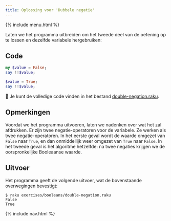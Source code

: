 ```yaml
---
title: Oplossing voor 'Dubbele negatie'
---
```


{% include menu.html %}

Laten we het programma uitbreiden om het tweede deel van de oefening op te lossen en dezelfde variabele hergebruiken:

## Code

```raku
my $value = False;
say !!$value;

$value = True;
say !!$value;
```

🦋 Je kunt de volledige code vinden in het bestand [double-negation.raku](https://github.com/ash/raku-course/blob/master/exercises/booleans/double-negation.raku).

## Opmerkingen

Voordat we het programma uitvoeren, laten we nadenken over wat het zal afdrukken. Er zijn twee negatie-operatoren voor de variabele. Ze werken als twee negatie-operatoren. In het eerste geval wordt de waarde omgezet van `False` naar `True`, en dan onmiddellijk weer omgezet van `True` naar `False`. In het tweede geval is het algoritme hetzelfde: na twee negaties krijgen we de oorspronkelijke Booleaanse waarde.

## Uitvoer

Het programma geeft de volgende uitvoer, wat de bovenstaande overwegingen bevestigt:

```console
$ raku exercises/booleans/double-negation.raku
False
True
```

{% include nav.html %}
